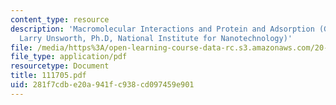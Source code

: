 ```yaml
---
content_type: resource
description: 'Macromolecular Interactions and Protein and Adsorption (Guest Lecturer:
  Larry Unsworth, Ph.D, National Institute for Nanotechnology)'
file: /media/https%3A/open-learning-course-data-rc.s3.amazonaws.com/20-442-molecular-structure-of-biological-materials-be-442-fall-2005/281f7cdbe20a941fc938cd097459e901_111705.pdf
file_type: application/pdf
resourcetype: Document
title: 111705.pdf
uid: 281f7cdb-e20a-941f-c938-cd097459e901
---
```

